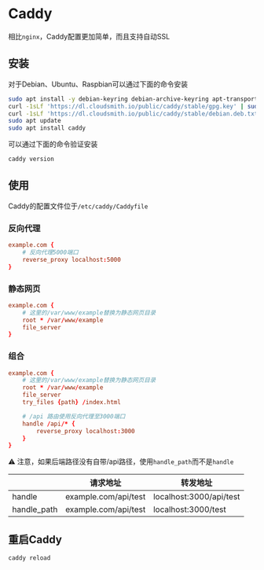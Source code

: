 # Caddy

相比`nginx`，Caddy配置更加简单，而且支持自动SSL

## 安装

对于Debian、Ubuntu、Raspbian可以通过下面的命令安装

```bash
sudo apt install -y debian-keyring debian-archive-keyring apt-transport-https
curl -1sLf 'https://dl.cloudsmith.io/public/caddy/stable/gpg.key' | sudo gpg --dearmor -o /usr/share/keyrings/caddy-stable-archive-keyring.gpg
curl -1sLf 'https://dl.cloudsmith.io/public/caddy/stable/debian.deb.txt' | sudo tee /etc/apt/sources.list.d/caddy-stable.list
sudo apt update
sudo apt install caddy
```

可以通过下面的命令验证安装

```bash
caddy version
```

## 使用

Caddy的配置文件位于`/etc/caddy/Caddyfile`

### 反向代理

```conf
example.com {
    # 反向代理5000端口
    reverse_proxy localhost:5000
}
```

### 静态网页

```conf
example.com {
    # 这里的/var/www/example替换为静态网页目录
    root * /var/www/example
    file_server
}
```

### 组合

```conf
example.com {
    # 这里的/var/www/example替换为静态网页目录
    root * /var/www/example
    file_server
    try_files {path} /index.html

    # /api 路由使用反向代理至3000端口
    handle /api/* {
        reverse_proxy localhost:3000
    }
}
```

⚠️ 注意，如果后端路径没有自带/api路径，使用`handle_path`而不是`handle`

||请求地址|转发地址|
|-|-|-|
handle|example.com/api/test|localhost:3000/api/test
handle_path|example.com/api/test|localhost:3000/test

## 重启Caddy

```bash
caddy reload
```